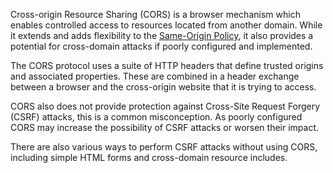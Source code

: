 Cross-origin Resource Sharing (CORS) is a browser mechanism which enables controlled access to resources located from another domain. While it extends and adds flexibility to the [Same-Origin Policy](obsidian://open?vault=security-notes&file=Offensive%20Security%2FWeb%20Application%20Security%2FClient-side%20Vulnerabilities%2FCross-Origin%20Resource%20Sharing%20(CORS)%2FSame-origin%20Policy), it also provides a potential for cross-domain attacks if poorly configured and implemented.

The CORS protocol uses a suite of HTTP headers that define trusted origins and associated properties. These are combined in a header exchange between a browser and the cross-origin website that it is trying to access.

<!-- @TODO: Link CSRF from Client-side vulnerabilities -->
CORS also does not provide protection against Cross-Site Request Forgery (CSRF) attacks, this is a common misconception. As poorly configured CORS may increase the possibility of CSRF attacks or worsen their impact.

There are also various ways to perform CSRF attacks without using CORS, including simple HTML forms and cross-domain resource includes.